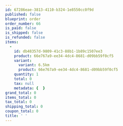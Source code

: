 ```yaml
---
id: 67286eae-3813-4110-b324-1e8550cc0f9d
published: false
blueprint: order
order_number: 66
is_paid: false
is_shipped: false
is_refunded: false
items:
  -
    id: db48357d-9809-41c3-88b1-1b89c1507ee3
    product: 66e767a9-ee34-4dc4-8681-d09bb59f0cf5
    variant:
      variant: 6.5km
      product: 66e767a9-ee34-4dc4-8681-d09bb59f0cf5
    quantity: 1
    total: 0
    tax: null
    metadata: {  }
grand_total: 0
items_total: 0
tax_total: 0
shipping_total: 0
coupon_total: 0
title: ' '
---
```

